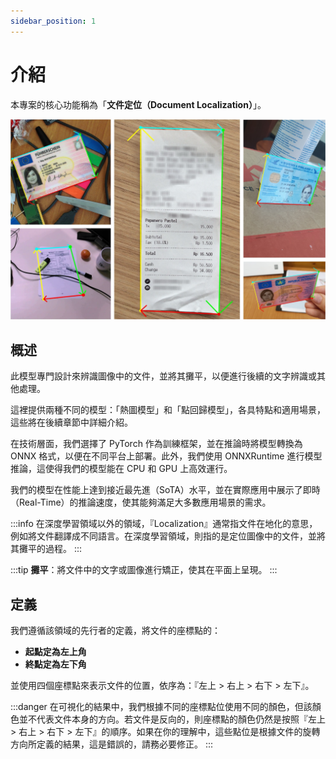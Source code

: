 ```yaml
---
sidebar_position: 1
---
```


# 介紹

本專案的核心功能稱為「**文件定位（Document Localization）**」。

![title](./resources/title.jpg)

## 概述


此模型專門設計來辨識圖像中的文件，並將其攤平，以便進行後續的文字辨識或其他處理。

這裡提供兩種不同的模型：「熱圖模型」和「點回歸模型」，各具特點和適用場景，這些將在後續章節中詳細介紹。

在技術層面，我們選擇了 PyTorch 作為訓練框架，並在推論時將模型轉換為 ONNX 格式，以便在不同平台上部署。此外，我們使用 ONNXRuntime 進行模型推論，這使得我們的模型能在 CPU 和 GPU 上高效運行。

我們的模型在性能上達到接近最先進（SoTA）水平，並在實際應用中展示了即時（Real-Time）的推論速度，使其能夠滿足大多數應用場景的需求。

:::info
在深度學習領域以外的領域，『Localization』通常指文件在地化的意思，例如將文件翻譯成不同語言。在深度學習領域，則指的是定位圖像中的文件，並將其攤平的過程。
:::

:::tip
**攤平**：將文件中的文字或圖像進行矯正，使其在平面上呈現。
:::


## 定義

我們遵循該領域的先行者的定義，將文件的座標點的：

- **起點定為左上角**
- **終點定為左下角**

並使用四個座標點來表示文件的位置，依序為：『左上 > 右上 > 右下 > 左下』。

:::danger
在可視化的結果中，我們根據不同的座標點位使用不同的顏色，但該顏色並不代表文件本身的方向。若文件是反向的，則座標點的顏色仍然是按照『左上 > 右上 > 右下 > 左下』的順序。如果在你的理解中，這些點位是根據文件的旋轉方向所定義的結果，這是錯誤的，請務必要修正。
:::
